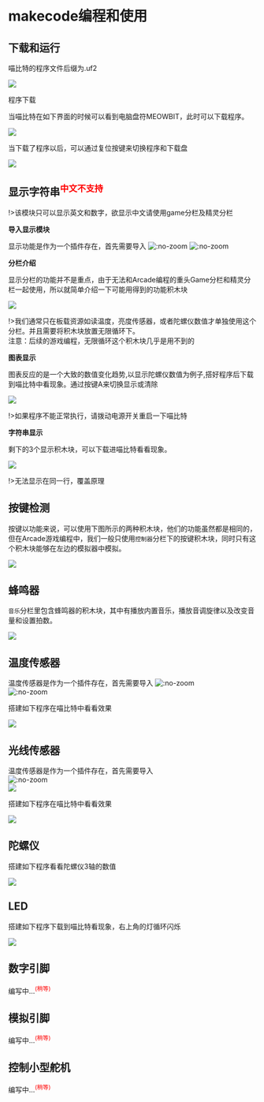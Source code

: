 # makecode编程和使用

## 下载和运行  

喵比特的程序文件后缀为.uf2  

![](https://s2.ax1x.com/2019/02/18/k6TJeA.png)

程序下载 

当喵比特在如下界面的时候可以看到电脑盘符MEOWBIT，此时可以下载程序。   

![](https://s2.ax1x.com/2019/02/18/k6Ted1.jpg)  

当下载了程序以后，可以通过复位按键来切换程序和下载盘    
  
![](https://s2.ax1x.com/2019/02/18/k6TEL9.gif)

## 显示字符串<sup style="color:red">中文不支持<sup>

!>该模块只可以显示英文和数字，欲显示中文请使用game分栏及精灵分栏

**导入显示模块**

显示功能是作为一个插件存在，首先需要导入
![](https://s2.ax1x.com/2019/02/18/kcp6vn.png ':no-zoom')
![](https://s2.ax1x.com/2019/02/18/kc9irt.png ':no-zoom')

**分栏介绍**

显示分栏的功能并不是重点，由于无法和Arcade编程的重头Game分栏和精灵分栏一起使用，所以就简单介绍一下可能用得到的功能积木块

![](https://s2.ax1x.com/2019/02/18/kcC1ld.png)

!>我们通常只在板载资源如读温度，亮度传感器，或者陀螺仪数值才单独使用这个分栏。并且需要将积木块放置无限循环下。  
注意：后续的游戏编程，无限循环这个积木块几乎是用不到的

**图表显示**

图表反应的是一个大致的数值变化趋势,以显示陀螺仪数值为例子,搭好程序后下载到喵比特中看现象。通过按键A来切换显示或清除

![](https://s2.ax1x.com/2019/02/18/kcViEn.png)

!>如果程序不能正常执行，请拨动电源开关重启一下喵比特

**字符串显示**

剩下的3个显示积木块，可以下载进喵比特看看现象。

![](https://s2.ax1x.com/2019/02/18/kcZ7FI.png)  

!>无法显示在同一行，覆盖原理


## 按键检测
  
按键以功能来说，可以使用下图所示的两种积木块，他们的功能虽然都是相同的，但在Arcade游戏编程中，我们一般只使用`控制器`分栏下的按键积木块，同时只有这个积木块能够在左边的模拟器中模拟。  

![](https://s2.ax1x.com/2019/02/18/kceA6U.png)  


## 蜂鸣器  
  
`音乐`分栏里包含蜂鸣器的积木块，其中有播放内置音乐，播放音调旋律以及改变音量和设置拍数。   

![](https://s2.ax1x.com/2019/02/18/kcmJ2V.png)

## 温度传感器    

温度传感器是作为一个插件存在，首先需要导入
![](https://s2.ax1x.com/2019/02/18/kcp6vn.png ':no-zoom')  
![](https://s2.ax1x.com/2019/02/18/kcmab4.png ':no-zoom')  

搭建如下程序在喵比特中看看效果  

![](https://s2.ax1x.com/2019/02/18/kcnoTJ.png)

  
## 光线传感器  

温度传感器是作为一个插件存在，首先需要导入  
![](https://s2.ax1x.com/2019/02/18/kcp6vn.png ':no-zoom')  
![](https://s2.ax1x.com/2019/02/18/kcnjOO.png)  

搭建如下程序在喵比特中看看效果  
  
![](https://s2.ax1x.com/2019/02/18/kcuPfI.png)

## 陀螺仪   

搭建如下程序看看陀螺仪3轴的数值

![](https://s2.ax1x.com/2019/02/18/kcuukj.png)

## LED  

搭建如下程序下载到喵比特看现象，右上角的灯循环闪烁  

![](https://s2.ax1x.com/2019/02/18/kclyRA.png)

## 数字引脚  

编写中...<sup style="color:red">(稍等)<sup>

## 模拟引脚  

编写中...<sup style="color:red">(稍等)<sup>

## 控制小型舵机  

编写中...<sup style="color:red">(稍等)<sup>


